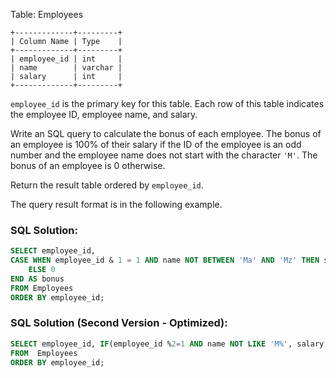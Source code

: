 Table: Employees
```
+-------------+---------+
| Column Name | Type    |
+-------------+---------+
| employee_id | int     |
| name        | varchar |
| salary      | int     |
+-------------+---------+
```

```employee_id``` is the primary key for this table.
Each row of this table indicates the employee ID, employee name, and salary.


Write an SQL query to calculate the bonus of each employee. The bonus of an employee is 100% of their salary if the ID of the employee is an odd number and the employee name does not start with the character ```'M'```. The bonus of an employee is 0 otherwise.

Return the result table ordered by ```employee_id```.

The query result format is in the following example.

### SQL Solution:
```sql
SELECT employee_id,
CASE WHEN employee_id & 1 = 1 AND name NOT BETWEEN 'Ma' AND 'Mz' THEN salary 
    ELSE 0
END AS bonus
FROM Employees 
ORDER BY employee_id;

```

### SQL Solution (Second Version - Optimized):
```sql
SELECT employee_id, IF(employee_id %2=1 AND name NOT LIKE 'M%', salary, 0) as bonus
FROM  Employees
ORDER BY employee_id;
```

